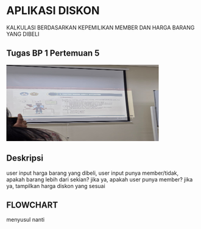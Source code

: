 # APLIKASI DISKON
KALKULASI BERDASARKAN KEPEMILIKAN MEMBER DAN HARGA BARANG YANG DIBELI
## Tugas BP 1 Pertemuan 5
<img src="tugasDiskon.png" alt="foto tugas " width="400" height="200"/>

## Deskripsi
user input harga barang yang dibeli, user input punya member/tidak, apakah barang lebih dari sekian? jika ya, apakah user punya member? jika ya, tampilkan harga diskon yang sesuai

## FLOWCHART
menyusul nanti